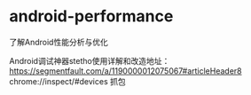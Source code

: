# android-performance
了解Android性能分析与优化

Android调试神器stetho使用详解和改造地址：https://segmentfault.com/a/1190000012075067#articleHeader8
chrome://inspect/#devices 抓包
